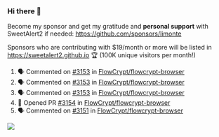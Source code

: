 ### Hi there 👋

Become my sponsor and get my gratitude and **personal support** with SweetAlert2 if needed: https://github.com/sponsors/limonte

Sponsors who are contributing with $19/month or more will be listed in https://sweetalert2.github.io 🏆 (100K unique visitors per month!)

<!--START_SECTION:activity-->
1. 🗣 Commented on [#3153](https://github.com/FlowCrypt/flowcrypt-browser/issues/3153) in [FlowCrypt/flowcrypt-browser](https://github.com/FlowCrypt/flowcrypt-browser)
2. 🗣 Commented on [#3153](https://github.com/FlowCrypt/flowcrypt-browser/issues/3153) in [FlowCrypt/flowcrypt-browser](https://github.com/FlowCrypt/flowcrypt-browser)
3. 🗣 Commented on [#3153](https://github.com/FlowCrypt/flowcrypt-browser/issues/3153) in [FlowCrypt/flowcrypt-browser](https://github.com/FlowCrypt/flowcrypt-browser)
4. 💪 Opened PR [#3154](https://github.com/FlowCrypt/flowcrypt-browser/pull/3154) in [FlowCrypt/flowcrypt-browser](https://github.com/FlowCrypt/flowcrypt-browser)
5. 🗣 Commented on [#3151](https://github.com/FlowCrypt/flowcrypt-browser/issues/3151) in [FlowCrypt/flowcrypt-browser](https://github.com/FlowCrypt/flowcrypt-browser)
<!--END_SECTION:activity-->

![](https://github-readme-stats.vercel.app/api?username=limonte&theme=vue&show_icons=true)

